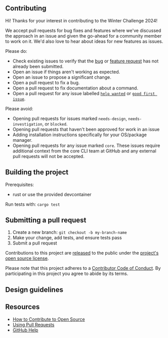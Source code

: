 ## Contributing

Hi! Thanks for your interest in contributing to the Winter Challenge 2024!

We accept pull requests for bug fixes and features where we've discussed the approach in an issue and given the go-ahead for a community member to work on it. We'd also love to hear about ideas for new features as issues.

Please do:

* Check existing issues to verify that the [bug][bug issues] or [feature request][feature request issues] has not already been submitted.
* Open an issue if things aren't working as expected.
* Open an issue to propose a significant change.
* Open a pull request to fix a bug.
* Open a pull request to fix documentation about a command.
* Open a pull request for any issue labelled [`help wanted`][hw] or [`good first issue`][gfi].

Please avoid:

* Opening pull requests for issues marked `needs-design`, `needs-investigation`, or `blocked`.
* Opening pull requests that haven't been approved for work in an issue
* Adding installation instructions specifically for your OS/package manager.
* Opening pull requests for any issue marked `core`. These issues require additional context from
  the core CLI team at GitHub and any external pull requests will not be accepted.

## Building the project

Prerequisites:
- rust or use the provided devcontainer

Run tests with: `cargo test`

## Submitting a pull request

1. Create a new branch: `git checkout -b my-branch-name`
1. Make your change, add tests, and ensure tests pass
1. Submit a pull request

Contributions to this project are [released][legal] to the public under the [project's open source license][license].

Please note that this project adheres to a [Contributor Code of Conduct][code-of-conduct]. By participating in this project you agree to abide by its terms.

## Design guidelines


## Resources

- [How to Contribute to Open Source][]
- [Using Pull Requests][]
- [GitHub Help][]


[bug issues]: https://github.com/MathieuSoysal/Winter_Challenge_2024/issues?q=is%3Aopen+is%3Aissue+label%3Abug
[feature request issues]: https://github.com/MathieuSoysal/Winter_Challenge_2024/issues?q=is%3Aopen+is%3Aissue+label%3Aenhancement
[hw]: https://github.com/MathieuSoysal/Winter_Challenge_2024/labels/help%20wanted
[gfi]: https://github.com/MathieuSoysal/Winter_Challenge_2024/labels/good%20first%20issue
[legal]: https://docs.github.com/en/free-pro-team@latest/github/site-policy/github-terms-of-service#6-contributions-under-repository-license
[license]: ../LICENSE
[code-of-conduct]: ./CODE-OF-CONDUCT.md
[How to Contribute to Open Source]: https://opensource.guide/how-to-contribute/
[Using Pull Requests]: https://docs.github.com/en/free-pro-team@latest/github/collaborating-with-issues-and-pull-requests/about-pull-requests
[GitHub Help]: https://docs.github.com/
[CLI Design System]: https://primer.style/cli/
[Google Docs Template]: https://docs.google.com/document/d/1JIRErIUuJ6fTgabiFYfCH3x91pyHuytbfa0QLnTfXKM/edit#heading=h.or54sa47ylpg
